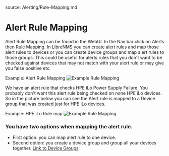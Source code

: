 source: Alerting/Rule-Mapping.md

# Alert Rule Mapping
Alert Rule Mapping can be found in the WebUI. In the Nav bar click on Alerts then Rule Mapping.
In LibreNMS you can create alert rules and map those alert rules to devices or you can create device groups and map alert rules to those groups.
This could be useful for alerts rules that you don't want to be checked against devices that may not match with your alert rule or may give you false positive etc.

Example: Alert Rule Mapping
![Example Rule Mapping](/img/example-alert-rule-mapping.png)


We have an alert rule that checks HPE iLo Power Supply Failure. You probably don't want this alert rule being checked on none HPE iLo devices.  So in the picture below you can see the Alert rule is mapped to a Device group that was created just for HPE iLo devices.

Example: HPE iLo Rule map
![Example Rule Mapping](/img/example-hpe-rule-map.png)


### You have two options when mapping the alert rule.
* First option: you can map alert rule to one device.
* Second option: you create a device group and group all your devices together. [Link to Device Groups](../Extensions/Device-Groups.md)
